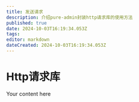 ```yaml
---
title: 发送请求
description: 介绍pure-admin封装http请求库的使用方法
published: true
date: 2024-10-03T16:19:34.053Z
tags: 
editor: markdown
dateCreated: 2024-10-03T16:19:34.053Z
---
```


# Http请求库
Your content here
